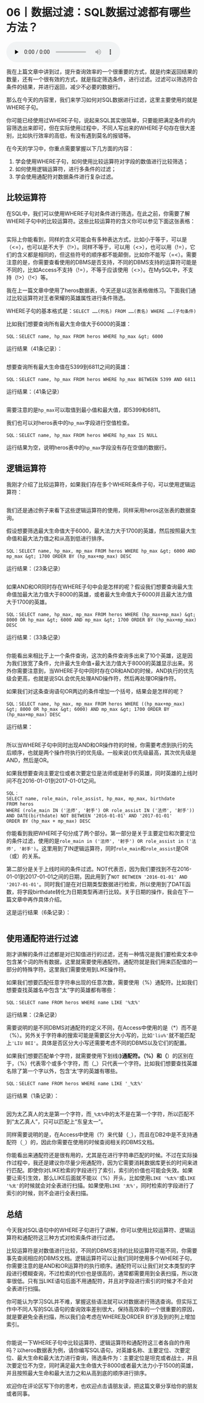 # 06丨数据过滤：SQL数据过滤都有哪些方法？

<audio id="audio" title="06丨数据过滤：SQL数据过滤都有哪些方法？" controls="" preload="none"><source id="mp3" src="https://static001.geekbang.org/resource/audio/ae/a2/ae0d6b886ac142fd30a931ad13cea0a2.mp3"></audio>

我在上篇文章中讲到过，提升查询效率的一个很重要的方式，就是约束返回结果的数量，还有一个很有效的方式，就是指定筛选条件，进行过滤。过滤可以筛选符合条件的结果，并进行返回，减少不必要的数据行。

那么在今天的内容里，我们来学习如何对SQL数据进行过滤，这里主要使用的就是WHERE子句。

你可能已经使用过WHERE子句，说起来SQL其实很简单，只要能把满足条件的内容筛选出来即可，但在实际使用过程中，不同人写出来的WHERE子句存在很大差别，比如执行效率的高低，有没有遇到莫名的报错等。

在今天的学习中，你重点需要掌握以下几方面的内容：

1. 学会使用WHERE子句，如何使用比较运算符对字段的数值进行比较筛选；
1. 如何使用逻辑运算符，进行多条件的过滤；
1. 学会使用通配符对数据条件进行复杂过滤。

## 比较运算符

在SQL中，我们可以使用WHERE子句对条件进行筛选，在此之前，你需要了解WHERE子句中的比较运算符。这些比较运算符的含义你可以参见下面这张表格：

<img src="https://static001.geekbang.org/resource/image/3a/e0/3a2667784b4887ef15becc7056f3d3e0.png" alt="">

实际上你能看到，同样的含义可能会有多种表达方式，比如小于等于，可以是（&lt;=），也可以是不大于（!&gt;）。同样不等于，可以用（&lt;&gt;），也可以用（!=），它们的含义都是相同的，但这些符号的顺序都不能颠倒，比如你不能写（=&lt;）。需要注意的是，你需要查看使用的DBMS是否支持，不同的DBMS支持的运算符可能是不同的，比如Access不支持（!=），不等于应该使用（&lt;&gt;）。在MySQL中，不支持（!&gt;）（!&lt;）等。

我在上一篇文章中使用了heros数据表，今天还是以这张表格做练习。下面我们通过比较运算符对王者荣耀的英雄属性进行条件筛选。

WHERE子句的基本格式是：`SELECT ……(列名) FROM ……(表名) WHERE ……(子句条件)`

比如我们想要查询所有最大生命值大于6000的英雄：

```
SQL：SELECT name, hp_max FROM heros WHERE hp_max &gt; 6000

```

运行结果（41条记录）：

<img src="https://static001.geekbang.org/resource/image/9f/c1/9f639dfe0bd9dbfc63944447f92e47c1.png" alt="">

想要查询所有最大生命值在5399到6811之间的英雄：

```
SQL：SELECT name, hp_max FROM heros WHERE hp_max BETWEEN 5399 AND 6811

```

运行结果：（41条记录）

<img src="https://static001.geekbang.org/resource/image/4b/60/4b11a5f32f3f2807c8278f8d5637d460.png" alt="">

需要注意的是`hp_max`可以取值到最小值和最大值，即5399和6811。

我们也可以对heros表中的`hp_max`字段进行空值检查。

```
SQL：SELECT name, hp_max FROM heros WHERE hp_max IS NULL

```

运行结果为空，说明heros表中的`hp_max`字段没有存在空值的数据行。

## 逻辑运算符

我刚才介绍了比较运算符，如果我们存在多个WHERE条件子句，可以使用逻辑运算符：

<img src="https://static001.geekbang.org/resource/image/ae/c1/aeed170c57ae1e5378fbee9f8fb6a8c1.png" alt="">

我们还是通过例子来看下这些逻辑运算符的使用，同样采用heros这张表的数据查询。

假设想要筛选最大生命值大于6000，最大法力大于1700的英雄，然后按照最大生命值和最大法力值之和从高到低进行排序。

```
SQL：SELECT name, hp_max, mp_max FROM heros WHERE hp_max &gt; 6000 AND mp_max &gt; 1700 ORDER BY (hp_max+mp_max) DESC

```

运行结果：（23条记录）

<img src="https://static001.geekbang.org/resource/image/85/4e/859e7e9fcf28a30f9189ef81cfe7284e.png" alt="">

如果AND和OR同时存在WHERE子句中会是怎样的呢？假设我们想要查询最大生命值加最大法力值大于8000的英雄，或者最大生命值大于6000并且最大法力值大于1700的英雄。

```
SQL：SELECT name, hp_max, mp_max FROM heros WHERE (hp_max+mp_max) &gt; 8000 OR hp_max &gt; 6000 AND mp_max &gt; 1700 ORDER BY (hp_max+mp_max) DESC

```

运行结果：（33条记录）

<img src="https://static001.geekbang.org/resource/image/05/ae/052c1fb7031d025d5e0c0027177187ae.png" alt="">

你能看出来相比于上一个条件查询，这次的条件查询多出来了10个英雄，这是因为我们放宽了条件，允许最大生命值+最大法力值大于8000的英雄显示出来。另外你需要注意到，当WHERE子句中同时存在OR和AND的时候，AND执行的优先级会更高，也就是说SQL会优先处理AND操作符，然后再处理OR操作符。

如果我们对这条查询语句OR两边的条件增加一个括号，结果会是怎样的呢？

```
SQL：SELECT name, hp_max, mp_max FROM heros WHERE ((hp_max+mp_max) &gt; 8000 OR hp_max &gt; 6000) AND mp_max &gt; 1700 ORDER BY (hp_max+mp_max) DESC

```

运行结果：

<img src="https://static001.geekbang.org/resource/image/1a/c9/1a41124faad3aac6e8170a72e65de5c9.png" alt="">

所以当WHERE子句中同时出现AND和OR操作符的时候，你需要考虑到执行的先后顺序，也就是两个操作符执行的优先级。一般来说()优先级最高，其次优先级是AND，然后是OR。

如果我想要查询主要定位或者次要定位是法师或是射手的英雄，同时英雄的上线时间不在2016-01-01到2017-01-01之间。

```
SQL：
SELECT name, role_main, role_assist, hp_max, mp_max, birthdate
FROM heros 
WHERE (role_main IN ('法师', '射手') OR role_assist IN ('法师', '射手')) 
AND DATE(birthdate) NOT BETWEEN '2016-01-01' AND '2017-01-01'
ORDER BY (hp_max + mp_max) DESC

```

你能看到我把WHERE子句分成了两个部分。第一部分是关于主要定位和次要定位的条件过滤，使用的是`role_main in ('法师', '射手') OR role_assist in ('法师', '射手')`。这里用到了IN逻辑运算符，同时`role_main`和`role_assist`是OR（或）的关系。

第二部分是关于上线时间的条件过滤。NOT代表否，因为我们要找到不在2016-01-01到2017-01-01之间的日期，因此用到了`NOT BETWEEN '2016-01-01' AND '2017-01-01'`。同时我们是在对日期类型数据进行检索，所以使用到了DATE函数，将字段birthdate转化为日期类型再进行比较。关于日期的操作，我会在下一篇文章中再作具体介绍。

这是运行结果（6条记录）：

<img src="https://static001.geekbang.org/resource/image/70/8e/7048f6ff11215b6d0113b2370103828e.png" alt="">

## 使用通配符进行过滤

刚才讲解的条件过滤都是对已知值进行的过滤，还有一种情况是我们要检索文本中包含某个词的所有数据，这里就需要使用通配符。通配符就是我们用来匹配值的一部分的特殊字符。这里我们需要使用到LIKE操作符。

如果我们想要匹配任意字符串出现的任意次数，需要使用（%）通配符。比如我们想要查找英雄名中包含“太”字的英雄都有哪些：

```
SQL：SELECT name FROM heros WHERE name LIKE '%太%'

```

运行结果：（2条记录）

<img src="https://static001.geekbang.org/resource/image/b1/18/b18de17c2517d7c06c56f324309c4c18.png" alt=""><br>
需要说明的是不同DBMS对通配符的定义不同，在Access中使用的是（*）而不是（%）。另外关于字符串的搜索可能是需要区分大小写的，比如`'liu%'`就不能匹配上`'LIU BEI'`。具体是否区分大小写还需要考虑不同的DBMS以及它们的配置。

如果我们想要匹配单个字符，就需要使用下划线(**)通配符。（%）和（**）的区别在于，（%）代表零个或多个字符，而（_）只代表一个字符。比如我们想要查找英雄名除了第一个字以外，包含‘太’字的英雄有哪些。

```
SQL：SELECT name FROM heros WHERE name LIKE '_%太%'

```

运行结果（1条记录）：

<img src="https://static001.geekbang.org/resource/image/ab/65/ab30c809327a81ee00ce4989e7815065.png" alt="">

因为太乙真人的太是第一个字符，而`_%太%`中的太不是在第一个字符，所以匹配不到“太乙真人”，只可以匹配上“东皇太一”。

同样需要说明的是，在Access中使用（?）来代替（`_`），而且在DB2中是不支持通配符（`_`）的，因此你需要在使用的时候查阅相关的DBMS文档。

你能看出来通配符还是很有用的，尤其是在进行字符串匹配的时候。不过在实际操作过程中，我还是建议你尽量少用通配符，因为它需要消耗数据库更长的时间来进行匹配。即使你对LIKE检索的字段进行了索引，索引的价值也可能会失效。如果要让索引生效，那么LIKE后面就不能以（%）开头，比如使用`LIKE '%太%'`或`LIKE '%太'`的时候就会对全表进行扫描。如果使用`LIKE '太%'`，同时检索的字段进行了索引的时候，则不会进行全表扫描。

## 总结

今天我对SQL语句中的WHERE子句进行了讲解，你可以使用比较运算符、逻辑运算符和通配符这三种方式对检索条件进行过滤。

比较运算符是对数值进行比较，不同的DBMS支持的比较运算符可能不同，你需要事先查阅相应的DBMS文档。逻辑运算符可以让我们同时使用多个WHERE子句，你需要注意的是AND和OR运算符的执行顺序。通配符可以让我们对文本类型的字段进行模糊查询，不过检索的代价也是很高的，通常都需要用到全表扫描，所以效率很低。只有当LIKE语句后面不用通配符，并且对字段进行索引的时候才不会对全表进行扫描。

你可能认为学习SQL并不难，掌握这些语法就可以对数据进行筛选查询。但实际工作中不同人写的SQL语句的查询效率差别很大，保持高效率的一个很重要的原因，就是要避免全表扫描，所以我们会考虑在WHERE及ORDER BY涉及到的列上增加索引。

<img src="https://static001.geekbang.org/resource/image/fb/50/fbd79c2c90a58891b498e7f29d935050.jpg" alt="">

你能说一下WHERE子句中比较运算符、逻辑运算符和通配符这三者各自的作用吗？以heros数据表为例，请你编写SQL语句，对英雄名称、主要定位、次要定位、最大生命和最大法力进行查询，筛选条件为：主要定位是坦克或者战士，并且次要定位不为空，同时满足最大生命值大于8000或者最大法力小于1500的英雄，并且按照最大生命和最大法力之和从高到底的顺序进行排序。

欢迎你在评论区写下你的思考，也欢迎点击请朋友读，把这篇文章分享给你的朋友或者同事。
